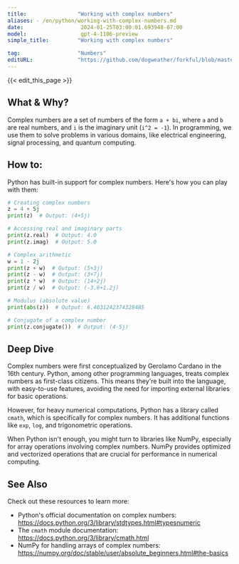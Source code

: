 ```yaml
---
title:                "Working with complex numbers"
aliases: - /en/python/working-with-complex-numbers.md
date:                  2024-01-25T03:00:01.693948-07:00
model:                 gpt-4-1106-preview
simple_title:         "Working with complex numbers"

tag:                  "Numbers"
editURL:              "https://github.com/dogweather/forkful/blob/master/content/en/python/working-with-complex-numbers.md"
---
```


{{< edit_this_page >}}

## What & Why?
Complex numbers are a set of numbers of the form `a + bi`, where `a` and `b` are real numbers, and `i` is the imaginary unit (`i^2 = -1`). In programming, we use them to solve problems in various domains, like electrical engineering, signal processing, and quantum computing.

## How to:
Python has built-in support for complex numbers. Here's how you can play with them:

```Python
# Creating complex numbers
z = 4 + 5j
print(z)  # Output: (4+5j)

# Accessing real and imaginary parts
print(z.real)  # Output: 4.0
print(z.imag)  # Output: 5.0

# Complex arithmetic
w = 1 - 2j
print(z + w)  # Output: (5+3j)
print(z - w)  # Output: (3+7j)
print(z * w)  # Output: (14+2j)
print(z / w)  # Output: (-3.6+1.2j)

# Modulus (absolute value)
print(abs(z))  # Output: 6.4031242374328485

# Conjugate of a complex number
print(z.conjugate())  # Output: (4-5j)
```

## Deep Dive
Complex numbers were first conceptualized by Gerolamo Cardano in the 16th century. Python, among other programming languages, treats complex numbers as first-class citizens. This means they're built into the language, with easy-to-use features, avoiding the need for importing external libraries for basic operations.

However, for heavy numerical computations, Python has a library called `cmath`, which is specifically for complex numbers. It has additional functions like `exp`, `log`, and trigonometric operations. 

When Python isn't enough, you might turn to libraries like NumPy, especially for array operations involving complex numbers. NumPy provides optimized and vectorized operations that are crucial for performance in numerical computing.

## See Also
Check out these resources to learn more:

- Python's official documentation on complex numbers: https://docs.python.org/3/library/stdtypes.html#typesnumeric
- The `cmath` module documentation: https://docs.python.org/3/library/cmath.html
- NumPy for handling arrays of complex numbers: https://numpy.org/doc/stable/user/absolute_beginners.html#the-basics
